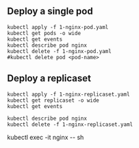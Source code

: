 
## Deploy a single pod
```
kubectl apply -f 1-nginx-pod.yaml
kubectl get pods -o wide
kubectl get events
kubectl describe pod nginx
kubectl delete -f 1-nginx-pod.yaml
#kubectl delete pod <pod-name>
```

## Deploy a replicaset
```
kubectl apply -f 1-nginx-replicaset.yaml
kubectl get replicaset -o wide
kubectl get events

kubectl describe pod nginx
kubectl delete -f 1-nginx-replicaset.yaml
```


kubectl exec -it nginx -- sh




